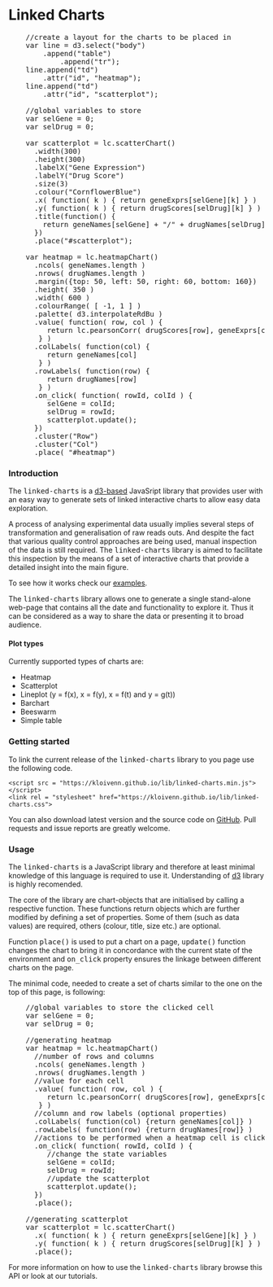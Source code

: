 Linked Charts
=============

<pre class="tiy" showCode="false"
	tiy-preload="lib/linked-charts.min.js;data/inputdata_simple.js;lib/linked-charts.css"
	width="1000" height="400" 
	subscr="Here is a simple example of linked charts. Heatmap shows correlations between gene 
					expression and drug response for 52 samples from patients with acute myeloid leukaemia (AML).
					Scatterplot shows individual values of logarithmised read counts and drug scores for all the
					samples. Feel free to explore basic functionality of the linked charts by clicking on its elements.">
	//create a layout for the charts to be placed in
	var line = d3.select("body")
		.append("table")
			.append("tr");
	line.append("td")
		.attr("id", "heatmap");
	line.append("td")
		.attr("id", "scatterplot");

	//global variables to store 
	var selGene = 0;                                               
	var selDrug = 0;

	var scatterplot = lc.scatterChart()
	  .width(300)
	  .height(300)
	  .labelX("Gene Expression")
	  .labelY("Drug Score")
	  .size(3)
	  .colour("CornflowerBlue")
	  .x( function( k ) { return geneExprs[selGene][k] } )
	  .y( function( k ) { return drugScores[selDrug][k] } )
	  .title(function() { 
	  	return geneNames[selGene] + "/" + drugNames[selDrug]
	  })
	  .place("#scatterplot");

	var heatmap = lc.heatmapChart()
	  .ncols( geneNames.length )
	  .nrows( drugNames.length )
	  .margin({top: 50, left: 50, right: 60, bottom: 160})
	  .height( 350 )
	  .width( 600 )
	  .colourRange( [ -1, 1 ] )
	  .palette( d3.interpolateRdBu )
	  .value( function( row, col ) {  
	     return lc.pearsonCorr( drugScores[row], geneExprs[col] ) 
	   } )
	  .colLabels( function(col) { 
	     return geneNames[col] 
	   } )
	  .rowLabels( function(row) { 
	     return drugNames[row] 
	   } )
	  .on_click( function( rowId, colId ) {
	     selGene = colId;
	     selDrug = rowId;
	     scatterplot.update();
	  })
	  .cluster("Row")
	  .cluster("Col")
	  .place( "#heatmap")
</pre>

### Introduction

The <tt>linked-charts</tt> is a [d3-based](https://d3js.org/) JavaSript library that 
provides user with an easy way to generate sets of linked interactive charts to allow
easy data exploration.

A process of analysing experimental data usually implies several steps of 
transformation and generalisation of raw reads outs. And despite the fact 
that various quality control approaches are being used, manual inspection of the
data is still required. The <tt>linked-charts</tt> library is aimed to facilitate this 
inspection by the means of a set of interactive charts that provide a detailed insight
into the main figure. 

To see how it works check our [examples](https://kloivenn.github.io/linked-charts/).

The <tt>linked-charts</tt> library allows one to generate a single stand-alone web-page
that contains all the date and functionality to explore it. Thus it can be considered as
a way to share the data or presenting it to broad audience.

#### Plot types

Currently supported types of charts are:

*   Heatmap
*   Scatterplot
*   Lineplot (y = f(x), x = f(y), x = f(t) and y = g(t))
*   Barchart
*   Beeswarm
*   Simple table

### Getting started

To link the current release of the <tt>linked-charts</tt> library to you page use the following code.
```
<script src = "https://kloivenn.github.io/lib/linked-charts.min.js"></script>
<link rel = "stylesheet" href="https://kloivenn.github.io/lib/linked-charts.css">
```
You can also download latest version and the source code on [GitHub](https://github.com/anders-biostat/linked-charts).
Pull requests and issue reports are greatly welcome.

### Usage

The <tt>linked-charts</tt> is a JavaScript library and therefore at least minimal knowledge of this
language is required to use it. Understanding of [d3](https://d3js.org/) library is highly recomended.

The core of the library are chart-objects that are initialised by calling a respective function.
These functions return objects which are further modified by defining a set of properties. Some of them (such as
data values) are required, others (colour, title, size etc.) are optional.

Function <tt>place()</tt> is used to put a chart on a page, <tt>update()</tt> function changes the chart to 
bring it in concordance with the current state of the environment and <tt>on_click</tt> property ensures the
linkage between different charts on the page.

The minimal code, needed to create a set of charts similar to the one on the top of this page, is following:
<pre class="tiy" loadOnStart="true" fitHeight="true" 
	tiy-preload="lib/linked-charts.min.js;data/inputdata_simple.js;lib/linked-charts.css"
	subscr="Minimal code to generate two linked charts.">
	//global variables to store the clicked cell
	var selGene = 0;                                               
	var selDrug = 0;

	//generating heatmap
	var heatmap = lc.heatmapChart()
	  //number of rows and columns
	  .ncols( geneNames.length )
	  .nrows( drugNames.length )
	  //value for each cell
	  .value( function( row, col ) {  
	     return lc.pearsonCorr( drugScores[row], geneExprs[col] ) 
	   } )
	  //column and row labels (optional properties)
	  .colLabels( function(col) {return geneNames[col]} )
	  .rowLabels( function(row) {return drugNames[row]} )
	  //actions to be performed when a heatmap cell is clicked
	  .on_click( function( rowId, colId ) {
	     //change the state variables
	     selGene = colId;
	     selDrug = rowId;
	     //update the scatterplot
	     scatterplot.update();
	  })
	  .place();

	//generating scatterplot
	var scatterplot = lc.scatterChart()
	  .x( function( k ) { return geneExprs[selGene][k] } )
	  .y( function( k ) { return drugScores[selDrug][k] } )
	  .place();
</pre>

For more information on how to use the <tt>linked-charts</tt> library browse
this API or look at our tutorials.

<script src="lib/codeMirror/codemirror.js"></script>
<link rel="stylesheet" href="lib/codeMirror/codemirror.css">
<link rel="stylesheet" href="lib/codeMirror/mdn-like.css">
<script src="lib/codeMirror/javascript.js"></script>
<script src="https://d3js.org/d3.v4.min.js"></script>
<script src="lib/tiy.js"></script>
<link rel="stylesheet" href="lib/tiy.css">
<script>tiy.make_boxes();</script>